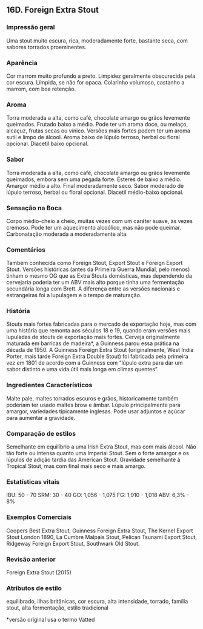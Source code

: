 ## 16D. Foreign Extra Stout

### Impressão geral

Uma stout muito escura, rica, moderadamente forte, bastante seca, com sabores torrados proeminentes.

### Aparência

Cor marrom muito profundo a preto. Limpidez geralmente obscurecida pela cor escura. Límpida, se não for opaca. Colarinho volumoso, castanho a marrom, com boa retenção.

### Aroma

Torra moderada a alta, como café, chocolate amargo ou grãos levemente queimados. Frutado baixo a médio. Pode ter um aroma doce, ou melaço, alcaçuz, frutas secas ou vínico. Versões mais fortes podem ter um aroma sutil e limpo de álcool. Aroma baixo de lúpulo terroso, herbal ou floral opcional. Diacetil baixo opcional.

### Sabor

Torra moderada a alta, como café, chocolate amargo ou grãos levemente queimados, embora sem uma pegada forte. Ésteres de baixo a médio. Amargor médio a alto. Final moderadamente seco. Sabor moderado de lúpulo terroso, herbal ou floral opcional. Diacetil médio-baixo opcional.

### Sensação na Boca

Corpo médio-cheio a cheio, muitas vezes com um caráter suave, às vezes cremoso. Pode ter um aquecimento alcoólico, mas não pode queimar. Carbonatação moderada a moderadamente alta.

### Comentários

Também conhecida como Foreign Stout, Export Stout e Foreign Export Stout. Versões históricas (antes da Primeira Guerra Mundial, pelo menos) tinham o mesmo OG que as Extra Stouts domésticas, mas dependendo da cervejaria poderia ter um ABV mais alto porque tinha uma fermentação secundária longa com Brett. A diferença entre as versões nacionais e estrangeiras foi a lupulagem e o tempo de maturação.

### História

Stouts mais fortes fabricadas para o mercado de exportação hoje, mas com uma história que remonta aos séculos 18 e 19, quando eram versões mais lupuladas de stouts de exportação mais fortes. Cerveja originalmente maturada em barricas de madeira*, a Guinness parou essa prática na década de 1950. A Guinness Foreign Extra Stout (originalmente, West India Porter, mais tarde Foreign Extra Double Stout) foi fabricada pela primeira vez em 1801 de acordo com a Guinness com “lúpulo extra para dar um sabor distinto e uma vida útil mais longa em climas quentes”.

### Ingredientes Característicos

Malte pale, maltes torrados escuros e grãos, historicamente também poderiam ter usado maltes brow e âmbar. Lúpulo principalmente para amargor, variedades tipicamente inglesas. Pode usar adjuntos e açúcar para aumentar a gravidade.

### Comparação de estilos

Semelhante em equilíbrio a uma Irish Extra Stout, mas com mais álcool. Não tão forte ou intensa quanto uma Imperial Stout. Sem o forte amargor e os lúpulos de adição tardia das American Stout. Gravidade semelhante à Tropical Stout, mas com final mais seco e mais amargo.

### Estatísticas vitais

IBU: 50 - 70
SRM: 30 - 40
GO: 1,056 - 1,075
FG: 1,010 - 1,018
ABV: 6,3% - 8%

### Exemplos Comerciais

Coopers Best Extra Stout, Guinness Foreign Extra Stout, The Kernel Export Stout London 1890, La Cumbre Malpais Stout, Pelican Tsunami Export Stout, Ridgeway Foreign Export Stout, Southwark Old Stout.

### Revisão anterior

Foreign Extra Stout (2015)

### Atributos de estilo

equilibrado, ilhas britânicas, cor escura, alta intensidade, torrado, família stout, alta fermentação, estilo tradicional

*versão original usa o termo Vatted